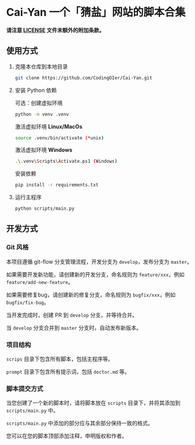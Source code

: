 # Cai-Yan 一个「猜盐」网站的脚本合集

**请注意 [LICENSE](./LICENSE) 文件末额外的附加条款。**

## 使用方式

1. 克隆本仓库到本地目录

   ```bash
   git clone https://github.com/CodingOIer/Cai-Yan.git
   ```

2. 安装 Python 依赖

   可选：创建虚拟环境

   ```bash
   python -m venv .venv
   ```

   激活虚拟环境 **Linux/MacOs**

   ```bash
   source .venv/bin/activate (*unix)
   ```

   激活虚拟环境 **Windows**

   ```bash
   .\.venv\Scripts\Activate.ps1 (Windows)
   ```

   安装依赖

   ```bash
   pip install -r requirements.txt
   ```

3. 运行主程序

   ```bash
   python scripts/main.py
   ```

## 开发方式

### Git 风格

本项目遵循 git-flow 分支管理流程，开发分支为 `develop`，发布分支为 `master`。

如果需要开发新功能，请创建新的开发分支，命名规则为 `feature/xxx`，例如 `feature/add-new-feature`。

如果需要修复bug，请创建新的修复分支，命名规则为 `bugfix/xxx`，例如 `bugfix/fix-bug`。

当开发完成时，创建 PR 到 `develop` 分支，并等待合并。

当 `develop` 分支合并到 `master` 分支时，自动发布新版本。

### 项目结构

`scrips` 目录下包含所有脚本，包括主程序等。

`prompt` 目录下包含所有提示词，包括 `doctor.md` 等。

### 脚本提交方式

当您创建了一个新的脚本时，请将脚本放在 `scripts` 目录下，并将其添加到 `scripts/main.py` 中。

`scripts/main.py` 中添加的部分应与其余部分保持一致的格式。

您可以在您的脚本顶部添加注释，申明版权和作者。
